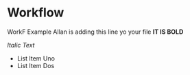# Workflow
WorkF Example
Allan is adding this line yo your file
**IT IS BOLD**

*Italic Text*
* List Item Uno
* List Item Dos
